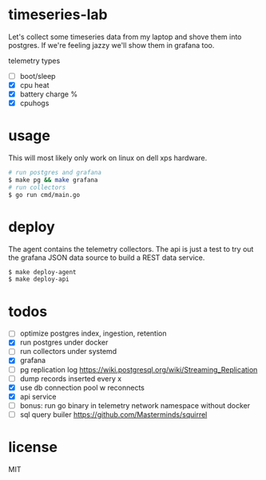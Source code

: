# timeseries-lab
Let's collect some timeseries data from my laptop and shove them into postgres. If we're feeling jazzy we'll show them in grafana too.

telemetry types
- [ ] boot/sleep
- [x] cpu heat
- [x] battery charge %
- [x] cpuhogs

# usage
This will most likely only work on linux on dell xps hardware.

````bash
# run postgres and grafana
$ make pg && make grafana
# run collectors
$ go run cmd/main.go
````

# deploy
The agent contains the telemetry collectors. The api is just a test to try out the grafana JSON data source to build a REST data service.

````bash
$ make deploy-agent
$ make deploy-api
````

# todos
- [ ] optimize postgres index, ingestion, retention
- [x] run postgres under docker
- [ ] run collectors under systemd
- [x] grafana
- [ ] pg replication log https://wiki.postgresql.org/wiki/Streaming_Replication
- [ ] dump records inserted every x
- [x] use db connection pool w reconnects
- [x] api service
- [ ] bonus: run go binary in telemetry network namespace without docker
- [ ] sql query builer https://github.com/Masterminds/squirrel

# license
MIT

